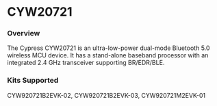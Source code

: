 # CYW20721

### Overview

The Cypress CYW20721 is an ultra-low-power dual-mode Bluetooth 5.0 wireless MCU device. It has a stand-alone baseband processor with an integrated 2.4 GHz transceiver supporting BR/EDR/BLE.

### Kits Supported

CYW920721B2EVK-02, CYW920721B2EVK-03, CYW920721M2EVK-01

